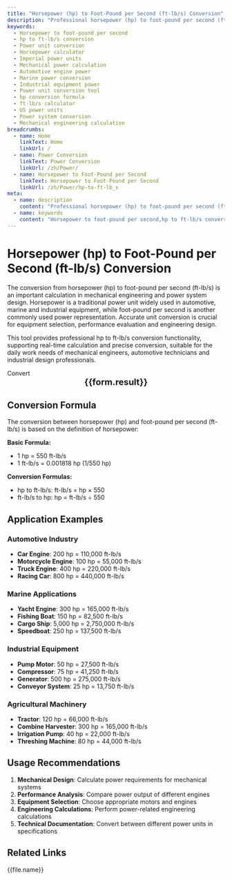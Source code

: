 ```yaml
---
title: "Horsepower (hp) to Foot-Pound per Second (ft-lb/s) Conversion"
description: "Professional horsepower (hp) to foot-pound per second (ft-lb/s) power unit conversion tool. Provides precise conversion formulas, real-time calculator, engineering application examples and technical guidance, suitable for power unit conversion needs in mechanical engineering, automotive industry, marine power and other fields."
keywords:
  - Horsepower to foot-pound per second
  - hp to ft-lb/s conversion
  - Power unit conversion
  - Horsepower calculator
  - Imperial power units
  - Mechanical power calculation
  - Automotive engine power
  - Marine power conversion
  - Industrial equipment power
  - Power unit conversion tool
  - hp conversion formula
  - ft-lb/s calculator
  - US power units
  - Power system conversion
  - Mechanical engineering calculation
breadcrumbs:
  - name: Home
    linkText: Home
    linkUrl: /
  - name: Power Conversion
    linkText: Power Conversion
    linkUrl: /zh/Power/
  - name: Horsepower to Foot-Pound per Second
    linkText: Horsepower to Foot-Pound per Second
    linkUrl: /zh/Power/hp-to-ft-lb_s
meta:
  - name: description
    content: "Professional horsepower (hp) to foot-pound per second (ft-lb/s) power unit conversion tool. Provides precise conversion formulas, real-time calculator, engineering application examples and technical guidance, suitable for power unit conversion needs in mechanical engineering, automotive industry, marine power and other fields."
  - name: keywords
    content: "Horsepower to foot-pound per second,hp to ft-lb/s conversion,Power unit conversion,Horsepower calculator,Imperial power units,Mechanical power calculation,Automotive engine power,Marine power conversion,Industrial equipment power,Power unit conversion tool,hp conversion formula,ft-lb/s calculator,US power units,Power system conversion,Mechanical engineering calculation"
---
```

# Horsepower (hp) to Foot-Pound per Second (ft-lb/s) Conversion

The conversion from horsepower (hp) to foot-pound per second (ft-lb/s) is an important calculation in mechanical engineering and power system design. Horsepower is a traditional power unit widely used in automotive, marine and industrial equipment, while foot-pound per second is another commonly used power representation. Accurate unit conversion is crucial for equipment selection, performance evaluation and engineering design.

This tool provides professional hp to ft-lb/s conversion functionality, supporting real-time calculation and precise conversion, suitable for the daily work needs of mechanical engineers, automotive technicians and industrial design professionals.

<script setup>
import { ref, computed } from 'vue'

// SEO keywords array
const seoKey = [
  'Horsepower conversion', 'hp to ft-lb/s', 'Power unit conversion', 'Horsepower calculator', 
  'Imperial power units', 'Mechanical power conversion', 'Automotive engine power', 'Marine power calculation',
  'Industrial equipment power', 'Power system conversion', 'US power units', 'Mechanical engineering calculation'
]

const form = ref({
  number: 0,
  from: 'hp',
  to: 'ft-lb/s',
  result: ''
})

const options = [
  { "label": "Horsepower (hp)", "value": "hp" },
  { "label": "Foot-Pound per Second (ft-lb/s)", "value": "ft-lb/s" }
]

const rules = {
  number: {
    required: true,
    message: 'Please enter a number',
    trigger: ['blur', 'input']
  },
  to: {
    required: true,
    message: 'Please select conversion unit',
    trigger: 'select'
  },
  from: {
    required: true,
    message: 'Please select original unit',
    trigger: 'select'
  }
}

const convertHandler = () => {
  if (form.value.from === 'hp' && form.value.to === 'ft-lb/s') {
    form.value.result = `${form.value.number} hp = ${(form.value.number * 550).toFixed(2)} ft-lb/s`
  } else if (form.value.from === 'ft-lb/s' && form.value.to === 'hp') {
    form.value.result = `${form.value.number} ft-lb/s = ${(form.value.number / 550).toFixed(6)} hp`
  } else {
    form.value.result = `${form.value.number} ${form.value.from} = ${form.value.number} ${form.value.to}`
  }
}
</script>

<n-form size="large" :model="form" :rules="rules">
  <n-form-item label="Value" path="number">
    <n-input-number size="large" style="width:100%" :min="0" v-model:value="form.number" placeholder="Enter the value to convert" />
  </n-form-item>
  <n-form-item label="From" path="from">
    <n-select size="large" :options="options" v-model:value="form.from" placeholder="Select original unit" />
  </n-form-item>
  <n-form-item label="To" path="to">
    <n-select size="large" :options="options" v-model:value="form.to" placeholder="Select conversion unit" />
  </n-form-item>
  <n-form-item>
    <n-button type="info" style="width:100%" @click="convertHandler">Convert</n-button>
  </n-form-item>
</n-form>
<n-card  
  title="Horsepower to Foot-Pound per Second Conversion"
  :segmented="{
    content: true,
    footer: 'soft',
  }"
>
  <div style="text-align:center;font-size:20px;">
    <strong>{{form.result}}</strong>
  </div>
  <template #footer>
    <div>
      <span v-for="item of seoKey">{{item}}, </span>
    </div>
  </template>
</n-card>

## Conversion Formula

The conversion between horsepower (hp) and foot-pound per second (ft-lb/s) is based on the definition of horsepower:

**Basic Formula:**
- 1 hp = 550 ft-lb/s
- 1 ft-lb/s = 0.001818 hp (1/550 hp)

**Conversion Formulas:**
- hp to ft-lb/s: ft-lb/s = hp × 550
- ft-lb/s to hp: hp = ft-lb/s ÷ 550

## Application Examples

### Automotive Industry
- **Car Engine**: 200 hp = 110,000 ft-lb/s
- **Motorcycle Engine**: 100 hp = 55,000 ft-lb/s
- **Truck Engine**: 400 hp = 220,000 ft-lb/s
- **Racing Car**: 800 hp = 440,000 ft-lb/s

### Marine Applications
- **Yacht Engine**: 300 hp = 165,000 ft-lb/s
- **Fishing Boat**: 150 hp = 82,500 ft-lb/s
- **Cargo Ship**: 5,000 hp = 2,750,000 ft-lb/s
- **Speedboat**: 250 hp = 137,500 ft-lb/s

### Industrial Equipment
- **Pump Motor**: 50 hp = 27,500 ft-lb/s
- **Compressor**: 75 hp = 41,250 ft-lb/s
- **Generator**: 500 hp = 275,000 ft-lb/s
- **Conveyor System**: 25 hp = 13,750 ft-lb/s

### Agricultural Machinery
- **Tractor**: 120 hp = 66,000 ft-lb/s
- **Combine Harvester**: 300 hp = 165,000 ft-lb/s
- **Irrigation Pump**: 40 hp = 22,000 ft-lb/s
- **Threshing Machine**: 80 hp = 44,000 ft-lb/s

## Usage Recommendations

1. **Mechanical Design**: Calculate power requirements for mechanical systems
2. **Performance Analysis**: Compare power output of different engines
3. **Equipment Selection**: Choose appropriate motors and engines
4. **Engineering Calculations**: Perform power-related engineering calculations
5. **Technical Documentation**: Convert between different power units in specifications

## Related Links
<n-grid x-gap="12" :cols="2">
  <n-gi v-for="(file,index) in Power" :key="index">
    <n-button
      text
      tag="a"
      :href="file.path"
      type="info"
    >
      {{file.name}}
    </n-button>
  </n-gi>
</n-grid>
